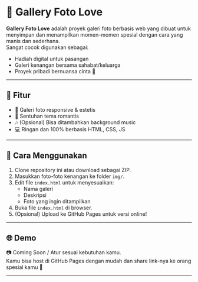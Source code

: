# 💖 Gallery Foto Love

**Gallery Foto Love** adalah proyek galeri foto berbasis web yang dibuat untuk menyimpan dan menampilkan momen-momen spesial dengan cara yang manis dan sederhana.  
Sangat cocok digunakan sebagai:

- Hadiah digital untuk pasangan
- Galeri kenangan bersama sahabat/keluarga
- Proyek pribadi bernuansa cinta 💌

---

## 🎨 Fitur

- 🌆 Galeri foto responsive & estetis
- 💌 Sentuhan tema romantis
- 🎶 (Opsional) Bisa ditambahkan background music
- 💻 Ringan dan 100% berbasis HTML, CSS, JS

---

## 🚀 Cara Menggunakan

1. Clone repository ini atau download sebagai ZIP.
2. Masukkan foto-foto kenangan ke folder `img/`.
3. Edit file `index.html` untuk menyesuaikan:
   - Nama galeri
   - Deskripsi
   - Foto yang ingin ditampilkan
4. Buka file `index.html` di browser.
5. (Opsional) Upload ke GitHub Pages untuk versi online!

---

## 🌐 Demo

📷 Coming Soon / Atur sesuai kebutuhan kamu.  
Kamu bisa host di GitHub Pages dengan mudah dan share link-nya ke orang spesial kamu 💝

---

